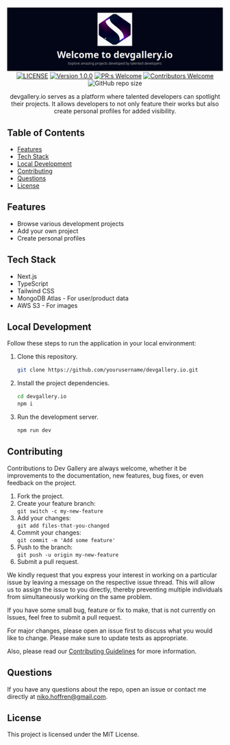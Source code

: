 <div align="center">

![Dev Gallery Screenshot](/public/devgallerybanner.png)
[![LICENSE](https://img.shields.io/badge/license-MIT-blue.svg)](LICENSE)
[![Version 1.0.0](https://img.shields.io/badge/Version-1.0.0-brightgreen.svg)](https://github.com/nikohoffren/devgallery.io/pulls)
[![PR:s Welcome](https://img.shields.io/badge/PR:s-Welcome-purple.svg)](https://github.com/nikohoffren/devgallery.io/pulls)
[![Contributors Welcome](https://img.shields.io/badge/Contributors-Welcome-purple.svg)](https://github.com/nikohoffren/devgallery.io/pulls)
![GitHub repo size](https://img.shields.io/github/repo-size/nikohoffren/devgallery.io)

devgallery.io serves as a platform where talented developers can spotlight their projects. It allows developers to not only feature their works but also create personal profiles for added visibility.

</div>

## Table of Contents

-   [Features](#features)
-   [Tech Stack](#tech-stack)
-   [Local Development](#local-development)
-   [Contributing](#contributing)
-   [Questions](#questions)
-   [License](#license)

## Features

-   Browse various development projects
-   Add your own project
-   Create personal profiles

## Tech Stack

-   Next.js
-   TypeScript
-   Tailwind CSS
-   MongoDB Atlas - For user/product data
-   AWS S3 - For images

## Local Development

Follow these steps to run the application in your local environment:

1. Clone this repository.

    ```bash
    git clone https://github.com/yourusername/devgallery.io.git
    ```

2. Install the project dependencies.

    ```bash
    cd devgallery.io
    npm i
    ```

3. Run the development server.
    ```bash
    npm run dev
    ```

## Contributing

Contributions to Dev Gallery are always welcome, whether it be improvements to the documentation, new features, bug fixes, or even feedback on the project.

1. Fork the project.
2. Create your feature branch:
<br>`git switch -c my-new-feature`
3. Add your changes:
<br>`git add files-that-you-changed`
4. Commit your changes:
<br>`git commit -m 'Add some feature'`
5. Push to the branch:
<br>`git push -u origin my-new-feature`
6. Submit a pull request.


We kindly request that you express your interest in working on a particular issue by leaving a message on the respective issue thread. This will allow us to assign the issue to you directly, thereby preventing multiple individuals from simultaneously working on the same problem.

If you have some small bug, feature or fix to make, that is not currently on Issues, feel free to submit a pull request.

For major changes, please open an issue first to discuss what you would like to change. Please make sure to update tests as appropriate.

Also, please read our [Contributing Guidelines](CONTRIBUTING.md) for more information.

## Questions

If you have any questions about the repo, open an issue or contact me directly at niko.hoffren@gmail.com.

## License

This project is licensed under the MIT License.
